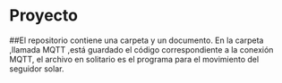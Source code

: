 # Proyecto
##El repositorio contiene una carpeta y un documento. En la carpeta ,llamada MQTT ,está guardado el código correspondiente a la conexión MQTT, el archivo en solitario es el programa para el movimiento del seguidor solar.

